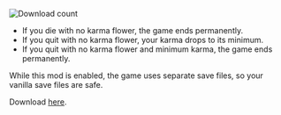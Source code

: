 ![Download count](https://img.shields.io/github/downloads/Dual-Iron/hardcore/total)

- If you die with no karma flower, the game ends permanently.
- If you quit with no karma flower, your karma drops to its minimum. 
- If you quit with no karma flower and minimum karma, the game ends permanently.

While this mod is enabled, the game uses separate save files, so your vanilla save files are safe.

Download [here](https://github.com/Dual-Iron/Survival/releases/latest).
